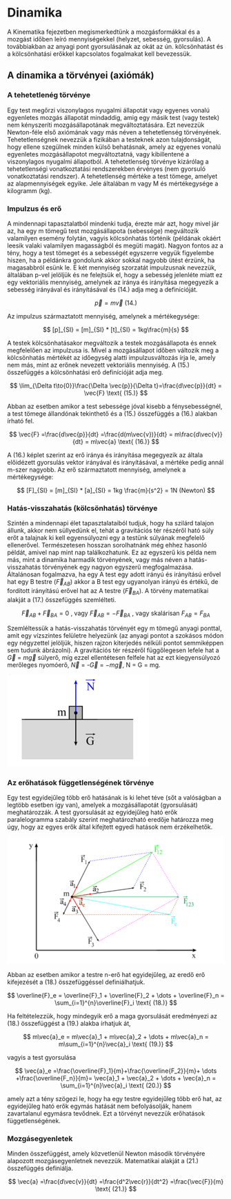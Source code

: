 # Dinamika

A Kinematika fejezetben megismerkedtünk a mozgásformákkal és a mozgást időben leíró mennyiségekkel (helyzet, sebesség, gyorsulás). A továbbiakban az anyagi pont gyorsulásának az okát az ún. kölcsönhatást és a kölcsönhatási erőkkel kapcsolatos fogalmakat kell bevezessük.

## A dinamika a törvényei (axiómák)

### A tehetetlenég törvénye

Egy test megőrzi viszonylagos nyugalmi állapotát vagy egyenes vonalú egyenletes mozgás állapotát mindaddig, amig egy másik test (vagy testek) nem kényszeríti mozgásállapotának megváltoztatására. Ezt nevezzük Newton-féle első axiómának vagy más néven a tehetetlenség törvényének.
Tehetetlenségnek nevezzük a fizikában a testeknek azon tulajdonságát, hogy ellene szegülnek minden külső behatásnak, amely az egyenes vonalú egyenletes mozgásállapotot megváltoztatná, vagy kibillentené a viszonylagos nyugalmi állapotból.
A tehetetlenség törvénye kizárólag a tehetetlenségi vonatkoztatási rendszerekben érvényes (nem gyorsuló vonatkoztatási rendszer).
A tehetetlenség mértéke a test tömege, amelyet az alapmennyiségek egyike. Jele általában m vagy M és mértékegysége a kilogramm (kg).

### Impulzus és erő

A mindennapi tapasztalatból mindenki tudja, érezte már azt, hogy mivel jár az, ha egy m tömegű test mozgásállapota (sebessége) megváltozik valamilyen esemény folytán, vagyis kölcsönhatás történik (példának okáért leesik valaki valamilyen magasságból és megüti magát).
Nagyon fontos az a tény, hogy a test tömeget és a sebességét egyszerre vegyük figyelembe hiszen, ha a példánkra gondolunk akkor sokkal nagyobb ütést érzünk, ha magasabbról esünk le. E két mennyiség szorzatát impulzusnak nevezzük, általában p-vel jelöljük és ne felejtsük el, hogy a sebesség jelenléte miatt ez egy vektoriális mennyiség, amelynek az iránya és irányítása megegyezik a sebesség irányával és irányításával és (14.) adja meg a definícióját.

$$
\vec{p} = m\vec{v} \text{ (14.)}
$$

Az impulzus származtatott mennyiség, amelynek a mértékegysége:

$$
[p]_{SI} = [m]_{SI} * [t]_{SI} = 1kg\frac{m}{s}
$$

A testek kölcsönhatásakor megváltozik a testek mozgásállapota és ennek megfelelően az impulzusa is. Mivel a mozgásállapot időben változik meg a kölcsönhatás mértékét az időegység alatti impulzusváltozás írja le, amely nem más, mint az erőnek nevezett vektoriális mennyiség. A (15.) összefüggés a kölcsönhatási erő definícióját adja meg.

$$
\lim_{\Delta t\to{0}}\frac{\Delta \vec{p}}{\Delta t}=\frac{d\vec{p}}{dt} = \vec{F} \text{ (15.)}
$$

Abban az esetben amikor a test sebessége jóval kisebb a fénysebességnél, a test tömege állandónak tekinthető és a (15.) összefüggés a (16.) alakban írható fel.

$$
\vec{F} =\frac{d\vec{p}}{dt} =\frac{d(m\vec{v})}{dt} = m\frac{d\vec{v}}{dt} = m\vec{a} \text{ (16.)}
$$

A (16.) képlet szerint az erő iránya és irányítása megegyezik az általa előidézett gyorsulás vektor irányával és irányításával, a mértéke pedig annál m-szer nagyobb.
Az erő származtatott mennyiség, amelynek a mértékegysége:

$$
[F]_{SI} = [m]_{SI} * [a]_{SI} = 1kg \frac{m}{s^2} = 1N (Newton)
$$

### Hatás-visszahatás (kölcsönhatás) törvénye

Szintén a mindennapi élet tapasztalataiból tudjuk, hogy ha szilárd talajon állunk, akkor nem süllyedünk el, tehát a gravitációs tér részéről ható súly erőt a talajnak ki kell egyensúlyozni egy a testünk súlyának megfelelő ellenerővel. Természetesen hosszan sorolhatnánk még ehhez hasonló példát, amivel nap mint nap találkozhatunk. Ez az egyszerű kis példa nem más, mint a dinamika harmadik törvényének, vagy más néven a hatás-visszahatás törvényének egy nagyon
egyszerű megfogalmazása. Általánosan fogalmazva, ha egy A test egy adott irányú és irányítású erővel hat egy B testre ($\vec{F}_{AB}$) akkor a B test egy ugyanolyan irányú és értékű, de fordított irányítású erővel hat az A testre ($\vec{F}_{BA}$). A törvény matematikai alakját a (17.) összefüggés szemlélteti.

$$
\vec{F}_{AB} + \vec{F}_{BA} = 0\text{ , vagy } \vec{F}_{AB} = -\vec{F}_{BA}\text{ , vagy skalárisan }F_{AB} = F_{BA}
$$

Szemléltessük a hatás-visszahatás törvényét egy m tömegű anyagi ponttal, amit egy vízszintes felületre helyezünk (az anyagi pontot a szokásos módon egy négyzettel jelöljük, hiszen rajzon kiterjedés nélküli pontot semmiképpen sem tudunk ábrázolni). A gravitációs tér részéről függőlegesen lefele hat a $\vec{G}$ = $m\vec{g}$ súlyerő, míg ezzel ellentétesen felfele hat az ezt kiegyensúlyozó merőleges nyomóerő, $\vec{N}$ = -$\vec{G}$ = $-m\vec{g}$, N = G = mg.

![Screenshot from 2023-11-13 21-16-07.png](Dinamika/Screenshot_from_2023-11-13_21-16-07.png)

### Az erőhatások függetlenségének törvénye

Egy test egyidejűleg több erő hatásának is ki lehet téve (sőt a valóságban a legtöbb esetben így van), amelyek a mozgásállapotát (gyorsulását) meghatározzák. A test gyorsulását az egyidejűleg ható erők paralelogramma szabály szerint meghatározható eredője határozza meg úgy, hogy az egyes erők által kifejtett egyedi hatások nem érzékelhetők.

![Screenshot from 2023-11-13 21-17-18.png](Dinamika/Screenshot_from_2023-11-13_21-17-18.png)

Abban az esetben amikor a testre n-erő hat egyidejűleg, az eredő erő kifejezését a (18.) összefüggéssel definiálhatjuk.

$$
\overline{F}_e = \overline{F}_1 + \overline{F}_2 + \dots + \overline{F}_n = \sum_{i=1}^{n}\overline{F}_i \text{ (18.)}
$$

Ha feltételezzük, hogy mindegyik erő a maga gyorsulását eredményezi az (18.)
összefüggést a (19.) alakba írhatjuk át,

$$
m\vec{a}_e = m\vec{a}_1 + m\vec{a}_2 + \dots + m\vec{a}_n = m\sum_{i=1}^{n}\vec{a}_i \text{ (19.)}
$$

vagyis a test gyorsulása

$$
\vec{a}_e =\frac{\overline{F}_1}{m}+\frac{\overline{F_2}}{m}+ \dots +\frac{\overline{F_n}}{m}= \vec{a}_1 + \vec{a}_2 + \dots + \vec{a}_n = \sum_{i=1}^{n}\vec{a}_i \text{ (20.)}
$$

amely azt a tény szögezi le, hogy ha egy testre egyidejűleg több erő hat, az egyidejűleg ható erők egymás hatását nem befolyásolják, hanem zavartalanul egymásra tevődnek. Ezt a törvényt nevezzük erőhatások függetlenségének.

### Mozgásegyenletek

Minden összefüggést, amely közvetlenül Newton második törvényére alapozott
mozgásegyenletnek nevezzük. Matematikai alakját a (21.) összefüggés definiálja.

$$
\vec{a} =\frac{d\vec{v}}{dt} =\frac{d^2\vec{r}}{dt^2} =\frac{\vec{F}}{m} \text{ (21.)}
$$